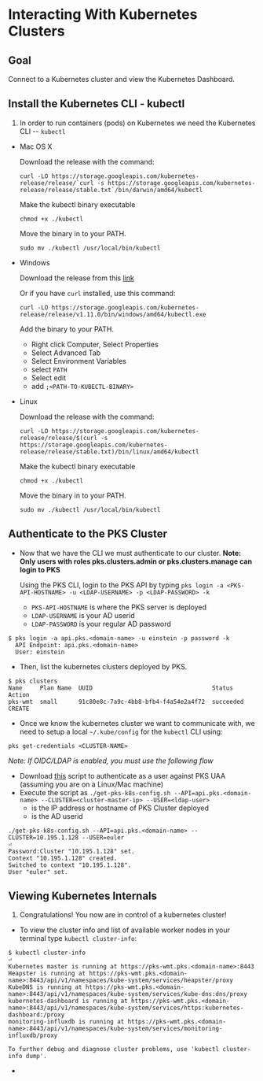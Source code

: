 # Interacting With Kubernetes Clusters

## Goal

Connect to a Kubernetes cluster and view the Kubernetes Dashboard.

## Install the Kubernetes CLI - kubectl

1. In order to run containers (pods) on Kubernetes we need the Kubernetes CLI -- `kubectl`
  - Mac OS X
  
    Download the release with the command: 
    ```
    curl -LO https://storage.googleapis.com/kubernetes-release/release/`curl -s https://storage.googleapis.com/kubernetes-release/release/stable.txt`/bin/darwin/amd64/kubectl
    ```
    Make the kubectl binary executable 
    ```
    chmod +x ./kubectl
    ```
    Move the binary in to your PATH. 
    ```
    sudo mv ./kubectl /usr/local/bin/kubectl
    ```
  - Windows
  
    Download the release from this [link](https://storage.googleapis.com/kubernetes-release/release/v1.11.0/bin/windows/amd64/kubectl.exe)
    
    Or if you have `curl` installed, use this command: 
    ```
    curl -LO https://storage.googleapis.com/kubernetes-release/release/v1.11.0/bin/windows/amd64/kubectl.exe
    ```
	Add the binary to your PATH.
	- Right click Computer, Select Properties
	- Select Advanced Tab
	- Select Environment Variables
	- select `PATH`
	- Select edit
	- add `;<PATH-TO-KUBECTL-BINARY>`
  
  - Linux
    
    Download the release with the command: 
    ```
    curl -LO https://storage.googleapis.com/kubernetes-release/release/$(curl -s https://storage.googleapis.com/kubernetes-release/release/stable.txt)/bin/linux/amd64/kubectl
    ```
    Make the kubectl binary executable 
    ```
    chmod +x ./kubectl
    ```
    Move the binary in to your PATH. 
    ```
    sudo mv ./kubectl /usr/local/bin/kubectl
    ```

	  
## Authenticate to the PKS Cluster

  - Now that we have the CLI we must authenticate to our cluster. **Note: Only users with roles pks.clusters.admin or pks.clusters.manage can login to PKS**
    
    Using the PKS CLI, login to the PKS API by typing `pks login -a <PKS-API-HOSTNAME> -u <LDAP-USERNAME> -p <LDAP-PASSWORD> -k`
    - `PKS-API-HOSTNAME` is where the PKS server is deployed
    - `LDAP-USERNAME` is your AD userid
    - `LDAP-PASSWORD` is your regular AD password

  ```
  $ pks login -a api.pks.<domain-name> -u einstein -p password -k
    API Endpoint: api.pks.<domain-name>
    User: einstein
  ```
    
  - Then, list the kubernetes clusters deployed by PKS.

  ```
  $ pks clusters
  Name     Plan Name  UUID                                  Status     Action
  pks-wmt  small      91c80e8c-7a9c-4bb8-bfb4-f4a54e2a4f72  succeeded  CREATE
  ```

  - Once we know the kubernetes cluster we want to communicate with, we need to setup a local `~/.kube/config` for the `kubectl` CLI using:
  ```
  pks get-credentials <CLUSTER-NAME>
  ```
  
_Note: If OIDC/LDAP is enabled, you must use the following flow_

  - Download [this](https://github.com/Pivotal-Field-Engineering/pks-workshop/blob/master/get-pks-k8s-config.sh) script to authenticate as a user against PKS UAA (assuming you are on a Linux/Mac machine)
  - Execute the script as `./get-pks-k8s-config.sh --API=api.pks.<domain-name> --CLUSTER=<cluster-master-ip> --USER=<ldap-user>`
    - <cluster-master-ip> is the IP address or hostname of PKS Cluster deployed
    - <ldap-user> is the AD userid 
  ```
  ./get-pks-k8s-config.sh --API=api.pks.<domain-name> --CLUSTER=10.195.1.128 --USER=euler                                                                                                                                                                     ⏎
  Password:Cluster "10.195.1.128" set.
  Context "10.195.1.128" created.
  Switched to context "10.195.1.128".
  User "euler" set.
  ``` 

## Viewing Kubernetes Internals

  1. Congratulations! You now are in control of a kubernetes cluster!
  
   - To view the cluster info and list of available worker nodes in your terminal type `kubectl cluster-info`:
	
   ```
   $ kubectl cluster-info                                                                                                                                                                                                                                                 ⏎
   Kubernetes master is running at https://pks-wmt.pks.<domain-name>:8443
   Heapster is running at https://pks-wmt.pks.<domain-name>:8443/api/v1/namespaces/kube-system/services/heapster/proxy
   KubeDNS is running at https://pks-wmt.pks.<domain-name>:8443/api/v1/namespaces/kube-system/services/kube-dns:dns/proxy
   kubernetes-dashboard is running at https://pks-wmt.pks.<domain-name>:8443/api/v1/namespaces/kube-system/services/https:kubernetes-dashboard:/proxy
   monitoring-influxdb is running at https://pks-wmt.pks.<domain-name>:8443/api/v1/namespaces/kube-system/services/monitoring-influxdb/proxy
   
   To further debug and diagnose cluster problems, use 'kubectl cluster-info dump'.
   ```
      
   - 
   
   
	
	